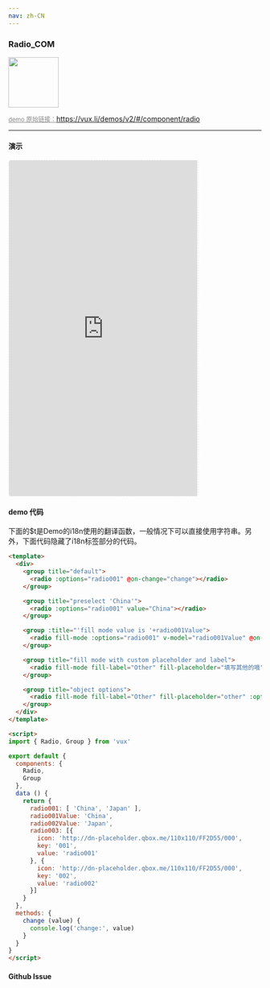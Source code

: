 ```yaml
---
nav: zh-CN
---
```



### Radio_COM

<img width="100" src="http://qr.topscan.com/api.php?text=https%3A%2F%2Fvux.li%2Fdemos%2Fv2%2F%23%2Fcomponent%2Fradio"/>

<a href="https://vux.li/demos/v2/#/component/radio" target="_blank" style="font-size:12px;color:#888;">demo 原始链接：https://vux.li/demos/v2/#/component/radio</a>



---

#### 演示

 <div style="width:377px;height:667px;display:inline-block;border:1px dashed #ececec;border-radius:5px;overflow:hidden;">
   <iframe src="https://vux.li/demos/v2/#/component/radio" width="375" height="667" border="0" frameborder="0"></iframe>
 </div>

#### demo 代码

<p class="tip">下面的$t是Demo的i18n使用的翻译函数，一般情况下可以直接使用字符串。另外，下面代码隐藏了i18n标签部分的代码。</p>

``` html
<template>
  <div>
    <group title="default">
      <radio :options="radio001" @on-change="change"></radio>
    </group>

    <group title="preselect 'China'">
      <radio :options="radio001" value="China"></radio>
    </group>

    <group :title="'fill mode value is '+radio001Value">
      <radio fill-mode :options="radio001" v-model="radio001Value" @on-change="change"></radio>
    </group>

    <group title="fill mode with custom placeholder and label">
      <radio fill-mode fill-label="Other" fill-placeholder="填写其他的哦" :options="radio001" @on-change="change"></radio>
    </group>

    <group title="object options">
      <radio fill-mode fill-label="Other" fill-placeholder="other" :options="radio003" @on-change="change"></radio>
    </group>
  </div>
</template>

<script>
import { Radio, Group } from 'vux'

export default {
  components: {
    Radio,
    Group
  },
  data () {
    return {
      radio001: [ 'China', 'Japan' ],
      radio001Value: 'China',
      radio002Value: 'Japan',
      radio003: [{
        icon: 'http://dn-placeholder.qbox.me/110x110/FF2D55/000',
        key: '001',
        value: 'radio001'
      }, {
        icon: 'http://dn-placeholder.qbox.me/110x110/FF2D55/000',
        key: '002',
        value: 'radio002'
      }]
    }
  },
  methods: {
    change (value) {
      console.log('change:', value)
    }
  }
}
</script>

```


#### Github Issue